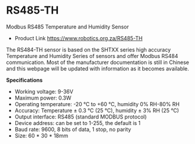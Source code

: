 # RS485-TH
Modbus RS485 Temperature and Humidity Sensor
- Product Link https://www.robotics.org.za/RS485-TH

The RS484-TH sensor is based on the SHTXX series high accuracy Temperature and Humidity Series of sensors and offer  Modbus RS484 communication. Most of the manufacturer documentation is still in Chinese and this webpage will be updated with information as it becomes available.

**Specifications** 

- Working voltage: 9-36V
- Maximum power: 0.3W
- Operating temperature: -20 ℃ to +60 ℃, humidity 0% RH-80% RH
- Accuracy: Temperature ± 0.3 ℃ (25 ℃), humidity ± 3% RH (25 ℃)
- Output interface: RS485 (standard MODBUS protocol)
- Device address: can be set to 1-255, the default is 1
- Baud rate: 9600, 8 bits of data, 1 stop, no parity
- Size: 60 * 30 * 18mm
